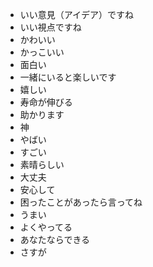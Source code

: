 - いい意見（アイデア）ですね
- いい視点ですね
- かわいい
- かっこいい
- 面白い
- 一緒にいると楽しいです
- 嬉しい
- 寿命が伸びる
- 助かります
- 神
- やばい
- すごい
- 素晴らしい
- 大丈夫
- 安心して
- 困ったことがあったら言ってね
- うまい
- よくやってる
- あなたならできる
- さすが
